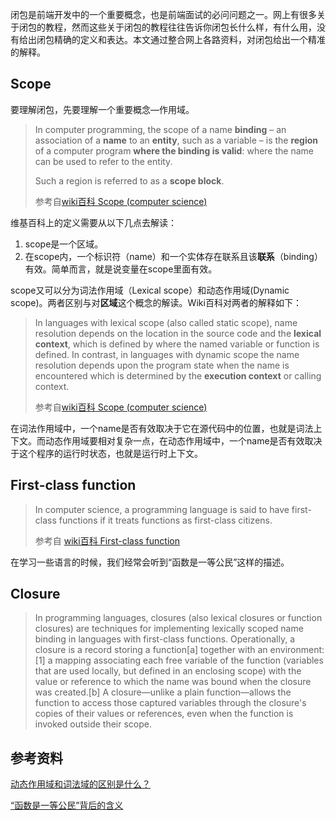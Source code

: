 闭包是前端开发中的一个重要概念，也是前端面试的必问问题之一。网上有很多关于闭包的教程，然而这些关于闭包的教程往往告诉你闭包长什么样，有什么用，没有给出闭包精确的定义和表达。本文通过整合网上各路资料，对闭包给出一个精准的解释。

## Scope

要理解闭包，先要理解一个重要概念—作用域。

> In computer programming, the scope of a name **binding** – an association of a **name** to an **entity**, such as a variable – is the **region** of a computer program **where the binding is valid**: where the name can be used to refer to the entity. 
>
> Such a region is referred to as a **scope block**.
>
> 参考自[wiki百科 Scope (computer science)](https://en.wikipedia.org/wiki/Scope_(computer_science)#Lexical_scoping)

维基百科上的定义需要从以下几点去解读：

1. scope是一个区域。
2. 在scope内，一个标识符（name）和一个实体存在联系且该**联系**（binding）有效。简单而言，就是说变量在scope里面有效。

scope又可以分为词法作用域（Lexical scope）和动态作用域(Dynamic scope)。两者区别与对**区域**这个概念的解读。Wiki百科对两者的解释如下：

> In languages with lexical scope (also called static scope), name resolution depends on the location in the source code and the **lexical context**, which is defined by where the named variable or function is defined. In contrast, in languages with dynamic scope the name resolution depends upon the program state when the name is encountered which is determined by the **execution context** or calling context. 
>
> 参考自[wiki百科 Scope (computer science)](https://en.wikipedia.org/wiki/Scope_(computer_science)#Lexical_scoping)

在词法作用域中，一个name是否有效取决于它在源代码中的位置，也就是词法上下文。而动态作用域要相对复杂一点，在动态作用域中，一个name是否有效取决于这个程序的运行时状态，也就是运行时上下文。

## First-class function

> In computer science, a programming language is said to have first-class functions if it treats functions as first-class citizens. 
>
> 参考自 [wiki百科 First-class function](https://en.wikipedia.org/wiki/First-class_function)

在学习一些语言的时候，我们经常会听到“函数是一等公民”这样的描述。



## Closure

> In programming languages, closures (also lexical closures or function closures) are techniques for implementing lexically scoped name binding in languages with first-class functions. Operationally, a closure is a record storing a function[a] together with an environment:[1] a mapping associating each free variable of the function (variables that are used locally, but defined in an enclosing scope) with the value or reference to which the name was bound when the closure was created.[b] A closure—unlike a plain function—allows the function to access those captured variables through the closure's copies of their values or references, even when the function is invoked outside their scope.

## 参考资料

[动态作用域和词法域的区别是什么？](https://www.zhihu.com/question/20032419)

[“函数是一等公民”背后的含义](http://blog.leapoahead.com/2015/09/19/function-as-first-class-citizen/)

